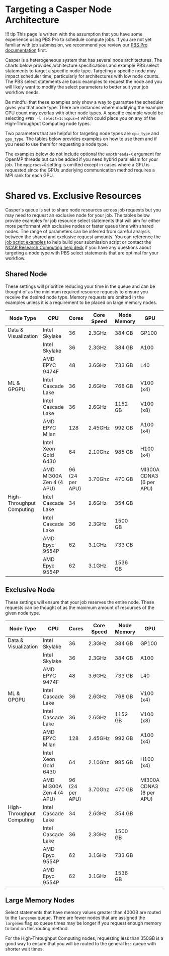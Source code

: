# Targeting a Casper Node Architecture

!!! tip
    This page is written with the assumption that you have some experience using
    PBS Pro to schedule compute jobs. If you are not yet familiar with job
    submission, we recommend you review our [PBS Pro documentation](../../../pbs)
    first.

Casper is a heterogeneous system that has several node architectures.  The
charts below provides architecture specifications and example PBS select
statements to target a specific node type.  Targeting a specific node may impact
scheduler time, particularly for architectures with low node counts.  The PBS
select statements are basic examples to request the node and you will likely
want to modify the select parameters to better suit your job workflow needs.

Be mindful that these examples only show a way to guarantee the scheduler gives
you that node type.  There are instances where modifying the example CPU count
may overlap with other node types.  A specific example would be selecting `#PBS
-l select=1:ncpus=4` which could place you on any of the High-Throughput
Computing node types.

Two parameters that are helpful for targeting node types are `cpu_type` and
`gpu_type`.  The tables below provides examples on how to use them and if you
need to use them for requesting a node type.

The examples below do not include optional the `ompthreads=X` argument for
OpenMP threads but can be added if you need hybrid parallelism for your job.
The `mpiprocs=X` setting is omitted except in cases where a GPU is requested
since the GPUs underlying communication method requires a MPI rank for each GPU.


# Shared vs. Exclusive Resources

Casper's queue is set to share node resources across job requests but you may
need to request an exclusive node for your job.  The tables below provide
examples for job resource select statements that will aim for either more
performant with exclusive nodes or faster queue time with shared nodes.  The
range of parameters can be inferred from careful analysis between the shared and
exclusive request amounts.  You can reference the [job script
examples](../../pbs/job-scripts/casper-job-script-examples.md) to help build your submission script or
contact the [NCAR Research Computing help desk](https://rchelp.ucar.edu/) if you
have any questions about targeting a node type with PBS select statements that
are optimal for your workflow.

## Shared Node

These settings will prioritize reducing your time in the queue and can be
thought of as the minimum required resource requests to ensure you receive the
desired node type.  Memory requests are omitted in the examples unless it is a
requirement to be placed on large memory nodes.

| Node Type                | CPU            | Cores | Core Speed | Node Memory | GPU          | GPU Memory | Node Count | PBS Select Statements                                                   |
|--------------------------|----------------|-------|------------|-------------|--------------|------------|-------|--------------------------------------------------------------------------|
| Data & Visualization     | Intel Skylake  | 36    | 2.3GHz     | 384 GB      | GP100        | 16 GB      | 9     | -l select=1:ncpus=1:ngpus=1 -l gpu_type=gp100                            |
|                          | Intel Skylake  | 36    | 2.3GHz     | 384 GB      | A100         | 40 GB      | 3     | -l select=1:ncpus=1:ngpus=1:cpu_type=skylake -l gpu_type=a100            |
|                          | AMD EPYC 9474F | 48   | 3.6GHz           | 733 GB            | L40          | 48 GB           | 6     | -l select=1:ncpus=1:ngpus=1 -l gpu_type=l40            |
| ML & GPGPU               | Intel Cascade Lake   | 36    | 2.6GHz     | 768 GB      | V100 (x4)    | 32 GB      | 4     | -l select=1:ncpus=1:ngpus=1 -l gpu_type=v100                             |
|                          | Intel Cascade Lake   | 36    | 2.6GHz     | 1152 GB     | V100 (x8)    | 32 GB      | 6     | -l select=1:ncpus=5:mpiprocs=5:ngpus=5 -l gpu_type=v100                             |
|                          | AMD EPYC Milan     | 128   | 2.45GHz    | 992 GB     | A100 (x4)    | 80 GB      | 8     | -l select=1:ncpus=16:mpiprocs=1:ngpus=1:cpu_type=milan -l gpu_type=a100              |
|                          | Intel Xeon Gold 6430     | 64    | 2.10Ghz        | 985 GB            | H100 (x4)    | 80 GB      | 2     | -l select=1:ncpus=8:mpiprocs=1:ngpus=1 -l gpu_type=h100                             |
|                          | AMD MI300A Zen 4 (4 APU)     | 96 (24 per APU)   | 3.70Ghz        | 470 GB            | MI300A CDNA3 (6 per APU)    | 128 GB      | 2     | -l select=1:ncpus=96:mpiprocs=4:ngpus=4:mem=400gb -l gpu_type=mi300a  |
| High-Throughput Computing| Intel Cascade Lake   | 34    | 2.6GHz     | 354 GB      |              |            | 62    | -l select=1:ncpus=1:cpu_type=cascadelake                             |
|                          | Intel Cascade Lake   | 36    | 2.3GHz     | 1500 GB     |              |            | 2     | -l select=1:ncpus=1:cpu_type=cascadelake:mem=400GB                   |
|                          | AMD Epyc 9554P           | 62    | 3.1GHz           | 733 GB     |              |            | 64     | -l select=1:ncpus=1:cpu_type=genoa                  |
|                          | AMD Epyc 9554P           | 62    | 3.1GHz           | 1536 GB     |              |            | 6     | -l select=1:ncpus=1:cpu_type=genoa:mem=400GB                  |

## Exclusive Node

These settings will ensure that your job reserves the entire node.  These
requests can be thought of as the maximum amount of resources of the given node
type.

| Node Type                | CPU            | Cores | Core Speed | Node Memory | GPU          | GPU Memory | Node Count | PBS Select Statements                                                   |
|--------------------------|----------------|-------|------------|-------------|--------------|------------|-------|--------------------------------------------------------------------------|
| Data & Visualization     | Intel Skylake  | 36    | 2.3GHz     | 384 GB      | GP100        | 16 GB      | 9     | -l select=1:ncpus=36:ngpus=1:mem=354GB -l gpu_type=gp100                            |
|                          | Intel Skylake  | 36    | 2.3GHz     | 384 GB      | A100         | 40 GB      | 3     | -l select=1:ncpus=36:ngpus=1:mem=354GB:cpu_type=skylake -l gpu_type=a100            |
|                          | AMD EPYC 9474F | 48   | 3.6GHz           | 733 GB            | L40          | 48 GB           | 6     | -l select=1:ncpus=48:mpiprocs=1:ngpus=1:mem=732GB -l gpu_type=l40            |
| ML & GPGPU               | Intel Cascade Lake   | 36    | 2.6GHz     | 768 GB      | V100 (x4)    | 32 GB      | 4     | -l select=1:ncpus=36:mpiprocs=4:ngpus=4:mem=740GB -l gpu_type=v100                             |
|                          | Intel Cascade Lake   | 36    | 2.6GHz     | 1152 GB     | V100 (x8)    | 32 GB      | 6     | -l select=1:ncpus=36:mpiprocs=8:ngpus=8:mem=1100GB -l gpu_type=v100                             |
|                          | AMD EPYC Milan     | 128   | 2.45GHz    | 992 GB     | A100 (x4)    | 80 GB      | 8     | -l select=1:ncpus=128:mpiprocs=4:ngpus=4:cpu_type=milan:mem=991GB -l gpu_type=a100              |
|                          | Intel Xeon Gold 6430     | 64    | 2.10Ghz        | 985 GB            | H100 (x4)    | 80 GB      | 2     | -l select=1:ncpus=64:mpiprocs=4:ngpus=4:mem=984GB -l gpu_type=h100               |
|                          | AMD MI300A Zen 4 (4 APU)    | 96 (24 per APU)   | 3.70Ghz        | 470 GB            | MI300A CDNA3 (6 per APU)    | 128 GB      | 2     | -l select=1:ncpus=96:mpiprocs=4:ngpus=4:mem=470gb -l gpu_type=mi300a  |
| High-Throughput Computing| Intel Cascade Lake   | 34    | 2.6GHz     | 354 GB      |              |            | 62    | -l select=1:ncpus=36:cpu_type=cascadelake:mem=353GB                             |
|                          | Intel Cascade Lake   | 36    | 2.3GHz     | 1500 GB     |              |            | 2     | -l select=1:ncpus=36:cpu_type=cascadelake:mem=1480GB                   |
|                          | AMD Epyc 9554P           | 62    | 3.1GHz           | 733 GB     |              |            | 64     | -l select=1:ncpus=62:cpu_type=genoa:mem=732GB                  |
|                          | AMD Epyc 9554P           | 62    | 3.1GHz           | 1536 GB     |              |            | 6     | -l select=1:ncpus=62:cpu_type=genoa:mem=1480GB                  |
        
## Large Memory Nodes

Select statements that have memory values greater than 400GB are routed to the
`largemem` queue.  There are fewer nodes that are assigned the `largemem` flag
so queue times may be longer if you request enough memory to land on this
routing method.

For the High-Throughput Computing nodes, requesting less than 350GB is a good
way to ensure that you will be routed to the general `htc` queue with shorter
wait times.
